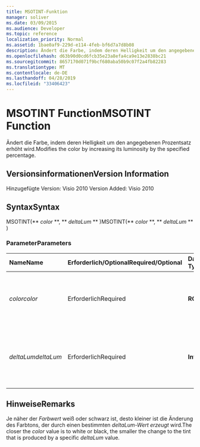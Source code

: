 ```yaml
---
title: MSOTINT-Funktion
manager: soliver
ms.date: 03/09/2015
ms.audience: Developer
ms.topic: reference
localization_priority: Normal
ms.assetid: 1bae0af9-229d-e114-4feb-bf6d7a7d8b08
description: Ändert die Farbe, indem deren Helligkeit um den angegebenen Prozentsatz erhöht  wird.
ms.openlocfilehash: d63b90d0cd6fcb35e23a8efa4ca9e13e2838bc21
ms.sourcegitcommit: 8657170d071f9bcf680aba50b9c07f2a4fb82283
ms.translationtype: MT
ms.contentlocale: de-DE
ms.lasthandoff: 04/28/2019
ms.locfileid: "33406423"
---
```

# <a name="msotint-function"></a><span data-ttu-id="ef41c-103">MSOTINT Function</span><span class="sxs-lookup"><span data-stu-id="ef41c-103">MSOTINT Function</span></span>

<span data-ttu-id="ef41c-104">Ändert die Farbe, indem deren Helligkeit um den angegebenen Prozentsatz erhöht  wird.</span><span class="sxs-lookup"><span data-stu-id="ef41c-104">Modifies the color by increasing its luminosity by the specified percentage.</span></span>
  
## <a name="version-information"></a><span data-ttu-id="ef41c-105">Versionsinformationen</span><span class="sxs-lookup"><span data-stu-id="ef41c-105">Version Information</span></span>

<span data-ttu-id="ef41c-106">Hinzugefügte Version: Visio 2010
</span><span class="sxs-lookup"><span data-stu-id="ef41c-106">Version Added: Visio 2010</span></span> 
  
## <a name="syntax"></a><span data-ttu-id="ef41c-107">Syntax</span><span class="sxs-lookup"><span data-stu-id="ef41c-107">Syntax</span></span>

<span data-ttu-id="ef41c-108">MSOTINT(\*\* *color* \*\*, \*\* *deltaLum* \*\* )</span><span class="sxs-lookup"><span data-stu-id="ef41c-108">MSOTINT(\*\* *color* \*\*, \*\* *deltaLum* \*\* )</span></span> 
  
### <a name="parameters"></a><span data-ttu-id="ef41c-109">Parameter</span><span class="sxs-lookup"><span data-stu-id="ef41c-109">Parameters</span></span>

|<span data-ttu-id="ef41c-110">**Name**</span><span class="sxs-lookup"><span data-stu-id="ef41c-110">**Name**</span></span>|<span data-ttu-id="ef41c-111">**Erforderlich/Optional**</span><span class="sxs-lookup"><span data-stu-id="ef41c-111">**Required/Optional**</span></span>|<span data-ttu-id="ef41c-112">**Datentyp**</span><span class="sxs-lookup"><span data-stu-id="ef41c-112">**Data Type**</span></span>|<span data-ttu-id="ef41c-113">**Beschreibung**</span><span class="sxs-lookup"><span data-stu-id="ef41c-113">**Description**</span></span>|
|:-----|:-----|:-----|:-----|
| <span data-ttu-id="ef41c-114">_color_</span><span class="sxs-lookup"><span data-stu-id="ef41c-114">_color_</span></span> <br/> |<span data-ttu-id="ef41c-115">Erforderlich</span><span class="sxs-lookup"><span data-stu-id="ef41c-115">Required</span></span>  <br/> |<span data-ttu-id="ef41c-116">**RGB**</span><span class="sxs-lookup"><span data-stu-id="ef41c-116">**RGB**</span></span> <br/> |<span data-ttu-id="ef41c-117">Der standardmäßige RGB-Farbwert (Rot, Grün, Blau) oder eine Referenz auf eine Farbe.</span><span class="sxs-lookup"><span data-stu-id="ef41c-117">The standard RGB (red, green, blue) color value or reference to a color.</span></span>  <br/> |
| <span data-ttu-id="ef41c-118">_deltaLum_</span><span class="sxs-lookup"><span data-stu-id="ef41c-118">_deltaLum_</span></span> <br/> |<span data-ttu-id="ef41c-119">Erforderlich</span><span class="sxs-lookup"><span data-stu-id="ef41c-119">Required</span></span>  <br/> |<span data-ttu-id="ef41c-120">**Integer**</span><span class="sxs-lookup"><span data-stu-id="ef41c-120">**Integer**</span></span> <br/> |<span data-ttu-id="ef41c-121">Die prozentuale Änderung in Richtung Weiß (-100 %) oder schwarz (100 %) aus dem _Farbwert._</span><span class="sxs-lookup"><span data-stu-id="ef41c-121">The percentage change toward white (-100%) or black (100%) from the  _color_ value.</span></span>  <br/> |
   
## <a name="remarks"></a><span data-ttu-id="ef41c-122">Hinweise</span><span class="sxs-lookup"><span data-stu-id="ef41c-122">Remarks</span></span>

<span data-ttu-id="ef41c-123">Je näher der  _Farbwert_ weiß oder schwarz ist, desto kleiner ist die Änderung des Farbtons, der durch einen bestimmten  _deltaLum-Wert erzeugt_ wird.</span><span class="sxs-lookup"><span data-stu-id="ef41c-123">The closer the  _color_ value is to white or black, the smaller the change to the tint that is produced by a specific  _deltaLum_ value.</span></span> 
  

